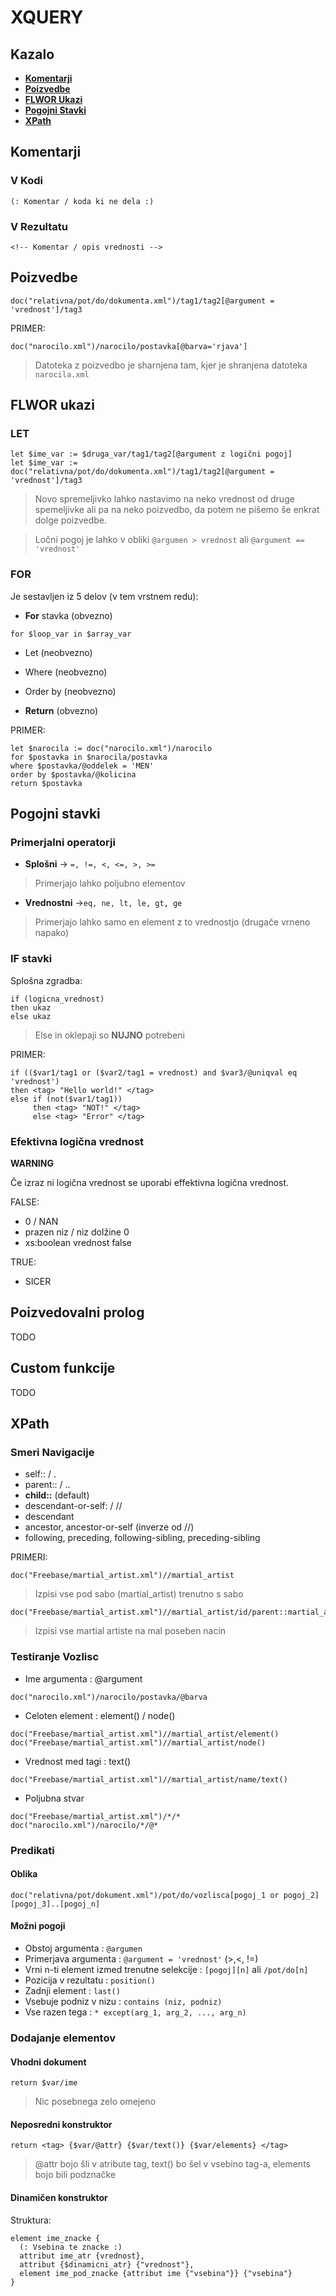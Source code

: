 # XQUERY

## Kazalo
* **[Komentarji](#komenatrji)**
* **[Poizvedbe](#poizvedbe)**
* **[FLWOR Ukazi](#flwor-ukazi)**
* **[Pogojni Stavki](#pogojni-stavki)**
* **[XPath](#xpath)**

## Komentarji

### V Kodi
```xquery
(: Komentar / koda ki ne dela :)

```

### V Rezultatu
```xquery
<!-- Komentar / opis vrednosti -->

```

## Poizvedbe

```xquery
doc("relativna/pot/do/dokumenta.xml")/tag1/tag2[@argument = 'vrednost']/tag3

```

PRIMER:

```xquery
doc("narocilo.xml")/narocilo/postavka[@barva='rjava']
```

> Datoteka z poizvedbo je sharnjena tam, kjer je shranjena datoteka `narocila.xml`

## FLWOR ukazi

### LET
```xquery
let $ime_var := $druga_var/tag1/tag2[@argument z logični pogoj]
let $ime_var := doc("relativna/pot/do/dokumenta.xml")/tag1/tag2[@argument = 'vrednost']/tag3
```

> Novo spremeljivko lahko nastavimo na neko vrednost od druge spemeljivke ali pa na neko poizvedbo, da potem ne pišemo še enkrat dolge poizvedbe.

> Ločni pogoj je lahko v obliki `@argumen > vrednost` ali `@argument == 'vrednost'`

### FOR

Je sestavljen iz 5 delov (v tem vrstnem redu):
* **For** stavka (obvezno)
```xquery
for $loop_var in $array_var
```

* Let (neobvezno)
* Where (neobvezno)

* Order by (neobvezno)
* **Return** (obvezno)

PRIMER:

```xquery
let $narocila := doc("narocilo.xml")/narocilo
for $postavka in $narocila/postavka
where $postavka/@oddelek = 'MEN'
order by $postavka/@kolicina
return $postavka
```

## Pogojni stavki

### Primerjalni operatorji

* **Splošni** -> `=, !=, <, <=, >, >=`
> Primerjajo lahko poljubno elementov
* **Vrednostni** ->`eq, ne, lt, le, gt, ge`
> Primerjajo lahko samo en element z to vrednostjo (drugače vrneno napako)

### IF stavki

Splošna zgradba:
```xquery
if (logicna_vrednost)
then ukaz
else ukaz
```
> Else in oklepaji so **NUJNO** potrebeni

PRIMER:
```xquery
if (($var1/tag1 or ($var2/tag1 = vrednost) and $var3/@uniqval eq 'vrednost')
then <tag> "Hello world!" </tag>
else if (not($var1/tag1))
     then <tag> "NOT!" </tag>
     else <tag> "Error" </tag>
```

### Efektivna logična vrednost
**WARNING**

Če izraz ni logična vrednost se uporabi effektivna logična vrednost.

FALSE:
* 0 / NAN
* prazen niz / niz dolžine 0
* xs:boolean vrednost false

TRUE:
* SICER

## Poizvedovalni prolog

TODO

## Custom funkcije

TODO

## XPath

### Smeri Navigacije

* self:: / .
* parent:: / ..
* **child::** (default)
* descendant-or-self: / //
* descendant
* ancestor, ancestor-or-self (inverze od //)
* following, preceding, following-sibling, preceding-sibling

PRIMERI:

```xquery
doc("Freebase/martial_artist.xml")//martial_artist
```

> Izpisi vse pod sabo (martial_artist) trenutno s sabo

```xquery
doc("Freebase/martial_artist.xml")//martial_artist/id/parent::martial_artist
```

> Izpisi vse martial artiste na mal poseben nacin


### Testiranje Vozlisc

* Ime argumenta : @argument

```xquery
doc("narocilo.xml")/narocilo/postavka/@barva
```

* Celoten element : element() / node()
```xquery
doc("Freebase/martial_artist.xml")//martial_artist/element()
doc("Freebase/martial_artist.xml")//martial_artist/node()
```

* Vrednost med tagi : text()

```xquery
doc("Freebase/martial_artist.xml")//martial_artist/name/text()

```
* Poljubna stvar

```xquery
doc("Freebase/martial_artist.xml")/*/*
doc("narocilo.xml")/narocilo/*/@*
```

### Predikati

#### Oblika

```xquery
doc("relativna/pot/dokument.xml")/pot/do/vozlisca[pogoj_1 or pogoj_2][pogoj_3]..[pogoj_n]
```

#### Možni pogoji

* Obstoj argumenta : `@argumen`
* Primerjava argumenta : `@argument = 'vrednost'` (>,<, !=)
* Vrni n-ti element izmed trenutne selekcije : `[pogoj][n]` ali `/pot/do[n]`
* Pozicija v rezultatu : `position()`
* Zadnji element : `last()`
* Vsebuje podniz v nizu : `contains (niz, podniz)`
* Vse razen tega : `* except(arg_1, arg_2, ..., arg_n)`

### Dodajanje elementov

#### Vhodni dokument

`return $var/ime`

> Nic posebnega zelo omejeno

#### Neposredni konstruktor
```xquery
return <tag> {$var/@attr} {$var/text()} {$var/elements} </tag>
```

> @attr bojo šli v atribute tag, text() bo šel v vsebino tag-a, elements bojo bili podznačke

#### Dinamičen konstruktor

Struktura:

```xquery
element ime_znacke {
  (: Vsebina te znacke :)
  attribut ime_atr {vrednost},
  attribut {$dinamicni_atr} {"vrednost"},
  element ime_pod_znacke {attribut ime {"vsebina"}} {"vsebina"}
}
```



